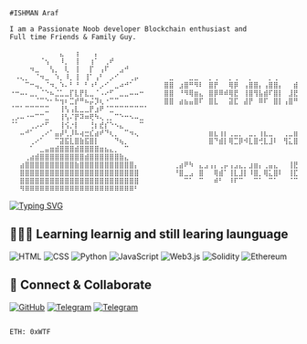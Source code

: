
 
 ```
#ISHMAN Araf

I am a Passionate Noob developer Blockchain enthusiast and
Full time Friends & Family Guy. 

⠀⠀⠀⠀⠀⠀⠀⠀⠀⠀⣄⠀⠀⢰⠀⠀⠀⡄⠀⠀⠀⠀⠀⠀⠀⠀⠀⠀⠀⠀⠀⠀⠀⠀⠀⠀⠀⠀⠀⠀⠀⠀⠀⠀⠀⠀⠀⠀⠀⠀⠀⠀⠀⠀⠀⠀⠀⠀⠀⠀⠀⠀⠀⠀⠀⠀⠀⠀⠀⠀⠀⠀⠀⠀⠀⠀⠀⠀⠀⠀⠀⠀⠀⠀⠀⠀⠀⠀⠀⠀⠀⠀⠀
⠀⠀⠀⠀⠀⠀⠈⢢⠀⠀⠸⡀⠀⢸⠀⠀⢰⠁⠀⢀⠞⠀⠀⠀⠀⠀⠀⠀⠀⠀⠀⠀⠀⠀⠀⠀⠀⠀⠀⠀⠀⠀⠀⠀⠀⠀⠀⠀⠀⠀⠀⠀⠀⠀⠀⠀⠀⠀⠀⠀⠀⠀⠀⠀⠀⠀⠀⠀⠀⠀⠀⠀⠀⠀⠀⠀⠀⠀⠀⠀⠀⠀⠀⠀⠀⠀⠀⠀⠀⠀⠀⠀⠀
⠀⠀⠀⠀⠲⣀⠀⠀⢣⡀⠀⢇⠀⢸⠀⠀⡏⠀⢠⠏⠀⠀⣠⠚⠀⠀⠀⠀⠀⠀⠀⠀⠀⠀⠀⠀⠀⠀⠀⠀⠀⠀⠀⠀⠀⠀⠀⠀⠀⠀⠀⠀⠀⠀⠀⠀⠀⠀⠀⠀⠀⠀⠀⠀⠀⠀⠀⠀⠀⠀⠀⠀⠀⠀⠀⠀⠀⠀⠀⠀⠀⠀⠀⠀⠀⠀⠀⠀⠀⠀⠀⠀⠀
⠀⠠⢄⡀⠀⠈⠲⣀⠀⠱⡀⠸⡀⢸⠀⢸⠁⢠⠃⠀⡠⠊⠀⠀⢀⡤⠀⠀⠀⠀⠀⠀⣀⠀⠀⠀⣀⣀⠀⠀⡀⢀⠀⠀⡀⢀⠀⠀⡀⠀⠀⠀⡀⢀⠀⠀⠀⠀⢀⡀⠀⠀⢀⠀⠀⠀⠀⡀⡀⠸⣿⡆⠀⠘⣿⡇⠀⠀⢸⣿⠹⠿⢿⣿⡿⠿⠇⢸⣿⡿⠿⠿⠇
⠀⠀⠀⠉⠒⢤⡀⠈⠲⡀⠱⠄⠃⠘⠀⠃⠰⠃⡠⠊⠀⣀⠴⠚⠁⠀⠀⠀⠀⠀⠀⣿⣿⠀⣰⣿⠛⠻⠇⠀⣿⡟⠀⠀⢿⡿⠀⢠⣿⣿⡄⢠⣿⣿⡄⠀⠀⣾⣿⣷⠀⠀⢸⣿⣷⡄⠀⣿⡇⠀⢻⣷⠀⢠⣿⣿⠀⢀⣿⠇⠀⠀⢸⣿⡇⠀⠀⢸⣿⣇⣀⣀⠀
⠐⠒⠤⠄⣀⡀⠈⠑⠦⣈⣁⣀⡏⣇⡟⣇⣀⠈⠠⠔⠋⠀⣀⣀⠤⠤⠒⠀⠀⠀⠀⣿⣿⠀⠘⠻⢿⣶⣄⠀⣿⡿⠿⠾⢿⣟⠀⢸⣿⢻⣧⣾⠏⣿⡇⠀⣸⣟⣀⣿⡇⠀⢸⣿⠹⣿⣆⣿⡇⠀⠘⣿⡆⣾⠏⣿⡇⣼⡟⠀⠀⠀⢸⣿⡇⠀⠀⢸⣿⡛⠛⠛⠀
⠀⠀⠀⠀⠀⠈⠉⠑⠂⠓⢲⠆⣉⡞⠛⠦⡬⡹⢆⠐⠉⠉⠀⠀⠀⠀⠀⠀⠀⠀⠀⣿⣿⠀⣴⣦⣤⣿⠏⠀⣿⣇⠀⠀⣽⣏⠀⣼⡟⠀⠿⠏⠀⣿⡇⢠⣿⠛⠛⢹⣿⡄⢸⣿⠀⠈⢿⣿⡇⠀⠀⢹⣿⡟⠀⠸⣿⣿⠁⠀⠀⠀⢸⣿⡇⠀⠀⢸⣿⡇⠀⠀⠀
⠈⠉⠁⠉⠉⠉⠉⣉⠀⠀⢸⢣⢠⣇⣀⣀⡟⣰⠟⠈⣉⠉⠉⠉⠉⠉⠉⠁⠀⠀⠀⠀⠀⠀⠀⠀⠀⠀⠀⠀⠀⠀⠀⠀⠀⠀⠀⠀⠀⠀⠀⠀⠀⠀⠀⠀⠀⠀⠀⠀⠀⠀⠀⠀⠀⠀⠀⠀⠀⠀⠀⠀⠀⠀⠀⠀⠀⠀⠀⠀⠀⠀⠀⠀⠀⠀⠀⠀⠀⠀⠀⠀⠀
⢀⡠⠤⠐⠒⠉⠉⣀⠀⠀⢸⢣⠌⡟⠽⠶⢟⠳⢄⢀⡀⠉⠑⠒⠢⠤⣀⠀⠀⠀⠀⠀⠀⠀⠀⠀⠀⠀⠀⠀⠀⠀⠀⠀⠀⠀⠀⠀⠀⠀⠀⠀⠀⠀⠀⠀⠀⠀⠀⠀⠀⠀⠀⠀⠀⠀⠀⠀⠀⠀⠀⠀⠀⠀⠀⠀⠀⠀⠀⠀⠀⠀⠀⠀⠀⠀⠀⠀⠀⠀⠀⠀⠀
⠈⠁⠀⠀⢀⡠⠔⠋⠀⠀⢸⢪⡐⡇⠀⠀⢘⡆⣞⡎⠑⠢⣄⠀⠀⠀⠉⠀⠀⠀⠀⠀⠀⠀⠀⠀⠀⠀⠀⠀⠀⠀⠀⠀⠀⠀⠀⠀⠀⠀⠀⠀⠀⠀⠀⠀⠀⠀⠀⠀⠀⠀⠀⠀⠀⠀⠀⠀⠀⠀⠀⠀⠀⠀⠀⠀⠀⠀⠀⠀⠀⠀⠀⠀⠀⠀⠀⠀⠀⠀⠀⠀⠀
⠀⠀⠤⠚⠁⠀⢀⠔⠁⣤⡼⢃⡸⠧⢴⣒⣎⣴⠞⠙⢆⡀⠀⠉⠲⢄⠀⠀⠀⠀⠀⠀⠀⠀⠀⠀⠀⠀⠀⠀⣶⣆⢰⡆⢀⣀⡀⠀⣀⡀⢰⣆⣀⠀⠀⢀⣀⣶⠀⣀⣄⢀⡀⢀⡀⢀⣀⠀⣶⠀⣀⣀⠀⣀⣀⡀⠀⣀⡀⢀⣀⡀⠀⠀⠀⠀⠀⠀⠀⠀⠀⠀⠀
⠀⠀⠀⠀⢀⠔⠁⠀⠀⠉⣽⣯⣇⣿⣷⣯⣿⡇⠀⠀⠀⠙⢦⡀⠀⠀⠀⠀⠀⠀⠀⠀⠀⠀⠀⠀⠀⠀⠀⠀⣿⠙⣾⡇⢿⣉⡿⠺⣇⣿⢚⣇⣸⠇⠀⢻⣅⣿⠸⣟⣚⡂⢿⡿⠀⣿⣚⡃⣿⠸⣇⣼⠇⣿⣨⡟⢸⣗⣛⢸⡏⠁⠀⠀⠀⠀⠀⠀⠀⠀⠀⠀⠀
⠀⠀⠀⠀⠁⠀⣀⣤⣶⣾⣿⣿⣿⣾⣿⣿⣿⣿⣶⣦⣄⡀⠀⠉⠀⠀⠀⠀⠀⠀⠀⠀⠀⠀⠀⠀⠀⠀⠀⠀⠀⠀⠀⠀⠀⠀⠀⠀⠀⠀⠀⠀⠀⠀⠀⠀⠀⠀⠀⠀⠀⠀⠀⠀⠀⠀⠀⠀⠀⠀⠀⠀⠀⠻⠀⠀⠀⠀⠀⠀⠀⠀⠀⠀⠀⠀⠀⠀⠀⠀⠀⠀⠀
⠀⠀⠀⢀⣴⣾⣿⣿⣿⣿⣿⣿⣿⣿⣿⣾⣿⣿⣿⣿⣿⣿⣷⣄⠀⠀⠀⠀⠀⠀⠀⠀⠀⠀⠀⠀⠀⠀⠀⠀⠀⠀⠀⠀⠀⠀⠀⠀⠀⠀⠀⠀⠀⠀⠀⠀⠀⠀⠀⠀⠀⠀⠀⠀⠀⠀⠀⠀⠀⠀⠀⠀⠀⠀⠀⠀⠀⠀⡀⠀⠀⠀⠀⠀⠀⠀⠀⠀⠀⠀⠀⠀⠀
⠀⠀⣴⣿⣿⣿⣿⣿⣿⣿⣿⣿⣿⣷⣿⣿⣿⣿⣿⣿⣿⣿⣿⣿⣿⡄⠀⠀⠀⠀⠀⠀⠀⢀⣴⠟⠳⠀⣄⣠⢠⡄⢀⡤⢠⣠⣄⡀⣰⣶⡄⢀⣤⣄⠀⠀⢸⣟⠛⠃⣤⣠⣄⠀⣶⣦⠀⣿⣤⣄⢀⣄⢀⣄⢀⣤⣄⢨⣏⠀⣠⣄⣤⢀⣤⣄⢠⣶⣤⠀⠀⠀⠀
⠀⠀⣿⣿⣿⣿⣿⣿⣿⣿⣿⣿⣿⣿⣿⣿⣿⣿⣿⣿⣿⣿⣿⣿⣿⣿⠀⠀⠀⠀⠀⠀⠀⠘⣿⣀⣠⠀⣿⠀⠀⢿⣾⠁⢸⣇⣸⡇⠸⣿⡀⢿⣅⣿⠇⠀⢸⣏⣛⡁⣿⠁⣿⠆⢸⣇⡀⣿⢈⣿⠸⣿⣸⣏⢈⣳⣦⢸⣧⠸⣿⣀⣿⢈⣛⣦⠀⣿⣀⠀⠀⠀⠀
⠀⠀⣿⣿⣿⣿⣿⣿⣿⣿⣿⣿⣿⣿⣿⣿⣿⣿⣿⣿⣿⣿⣿⣿⣿⣿⠀⠀⠀⠀⠀⠀⠀⠀⠀⠉⠁⠀⠉⠀⠀⠾⠃⠀⠸⠏⠉⠀⠀⠉⠁⠀⠉⠁⠀⠀⠈⠉⠉⠁⠉⠀⠉⠀⠈⠉⠁⠉⠀⠉⠀⠉⠉⠉⠀⠉⠁⠈⠁⠀⠈⠁⠉⠀⠉⠁⠀⠈⠉⠀⠀⠀⠀
⠀⠀⠻⠿⠿⠿⠿⠿⠿⠿⠿⠿⠿⠿⠿⠿⠿⠿⠿⠿⠿⠿⠿⠿⠿⠃⠀⠀⠀⠀⠀⠀⠀⠀⠀⠀⠀⠀⠀⠀⠀⠀⠀⠀⠀⠀⠀⠀⠀⠀⠀⠀⠀⠀⠀⠀⠀⠀⠀⠀⠀⠀⠀⠀⠀⠀⠀⠀⠀⠀⠀⠀⠀⠀⠀⠀⠀⠀⠀⠀⠀⠀⠀⠀⠀⠀⠀⠀⠀⠀⠀⠀⠀⠀⠀⠀⠀⠈⠀⠀⠀⠀⠀⠀⠀⠀⠀⠀⠀⠀⠀⠀⠀⠀⠀⠀⠀⠀⠀⠀⠀⠀⠀⠀⠀⠀⠀⠀⠀

```
<p align="center">

 [![Typing SVG](https://readme-typing-svg.herokuapp.com?font=Fira+Code&pause=1000&color=00F7C3&center=true&vCenter=true&width=435&lines=Exploring+the+Blockchain+Frontier;Securing+the+Digital+Realm;Innovating+for+the+Future)](https://git.io/typing-svg)
</p>

## 👨🏾‍💻 Learning learnig and still learing launguage
    
![HTML](https://img.shields.io/badge/HTML-E34F26?style=for-the-badge&logo=html5&logoColor=white)
![CSS](https://img.shields.io/badge/CSS-1572B6?style=for-the-badge&logo=css3&logoColor=white)
![Python](https://img.shields.io/badge/python-3670A0?style=for-the-badge&logo=python&logoColor=ffdd54)
![JavaScript](https://img.shields.io/badge/javascript-%23323330.svg?style=for-the-badge&logo=javascript&logoColor=%23F7DF1E)
![Web3.js](https://img.shields.io/badge/web3.js-F16822?style=for-the-badge&logo=web3.js&logoColor=white)
![Solidity](https://img.shields.io/badge/Solidity-%23363636.svg?style=for-the-badge&logo=solidity&logoColor=white)
![Ethereum](https://img.shields.io/badge/Ethereum-3C3C3D?style=for-the-badge&logo=Ethereum&logoColor=white)

## 🤝 Connect & Collaborate


[![GitHub](https://img.shields.io/badge/github-233233?style=for-the-badge&logo=github&logoColor=white)](https://github.com/ishmaneth)
[![Telegram](https://img.shields.io/badge/Telegram-233233?style=for-the-badge&logo=telegram&logoColor=white)](https://t.me/ishmanWTF)
[![Telegram](https://img.shields.io/badge/Telegram-233233?style=for-the-badge&logo=telegram&logoColor=white)](https://t.me/ishmaneth)


```

ETH: 0xWTF

```
